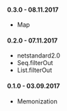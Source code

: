 #### 0.3.0 - 08.11.2017
* Map

#### 0.2.0 - 07.11.2017
* netstandard2.0
* Seq.filterOut
* List.filterOut

#### 0.1.0 - 03.09.2017
* Memonization
